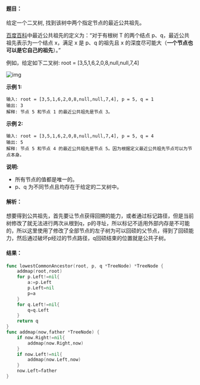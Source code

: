 #### 题目：

给定一个二叉树, 找到该树中两个指定节点的最近公共祖先。

[百度百科](https://baike.baidu.com/item/最近公共祖先/8918834?fr=aladdin)中最近公共祖先的定义为：“对于有根树 T 的两个结点 p、q，最近公共祖先表示为一个结点 x，满足 x 是 p、q 的祖先且 x 的深度尽可能大（**一个节点也可以是它自己的祖先**）。”

例如，给定如下二叉树:  root = [3,5,1,6,2,0,8,null,null,7,4]

![img](../../../../nutstore/picture/tmp/binarytree.png)

 

**示例 1:**

```
输入: root = [3,5,1,6,2,0,8,null,null,7,4], p = 5, q = 1
输出: 3
解释: 节点 5 和节点 1 的最近公共祖先是节点 3。
```

**示例 2:**

```
输入: root = [3,5,1,6,2,0,8,null,null,7,4], p = 5, q = 4
输出: 5
解释: 节点 5 和节点 4 的最近公共祖先是节点 5。因为根据定义最近公共祖先节点可以为节点本身。
```

 

**说明:**

- 所有节点的值都是唯一的。
- p、q 为不同节点且均存在于给定的二叉树中。



#### 解析：

想要得到公共祖先，首先要让节点获得回搠的能力，或者通过标记路径，但是当前树修改了就无法进行两次从根到q，p的寻址，所以标记不适用外部内存是不可能的，所以这里使用了修改了全部节点的左子树为可以回硕的父节点，得到了回硕能力，然后通过破坏p经过的节点路径，q回硕结束的位置就是公共子树。

#### 结果：

```go
func lowestCommonAncestor(root, p, q *TreeNode) *TreeNode {
	addmap(root,root)
	for p.Left!=nil{
		a:=p.Left
		p.Left=nil
		p=a
	}
	for q.Left!=nil{
		q=q.Left
	}
	return q
}
func addmap(now,father *TreeNode) {
	if now.Right!=nil{
		addmap(now.Right,now)
	}
	if now.Left!=nil{
		addmap(now.Left,now)
	}
	now.Left=father
}
```

